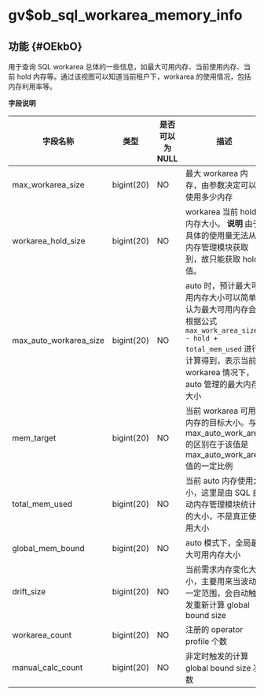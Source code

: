 gv$ob_sql_workarea_memory_info 
===================================================



功能 {#OEkbO}
-----------

用于查询 SQL workarea 总体的一些信息，如最大可用内存、当前使用内存、当前 hold 内存等。通过该视图可以知道当前租户下，workarea 的使用情况，包括内存利用率等。

**字段说明** 


|        **字段名称**        |   **类型**   | **是否可以为 NULL** |                                                         **描述**                                                         |
|------------------------|------------|----------------|------------------------------------------------------------------------------------------------------------------------|
| max_workarea_size      | bigint(20) | NO             | 最大 workarea 内存，由参数决定可以使用多少内存                                                                                           |
| workarea_hold_size     | bigint(20) | NO             | workarea 当前 hold 内存大小。 **说明**  由于具体的使用量无法从内存管理模块获取到，故只能获取 hold 值。                      |
| max_auto_workarea_size | bigint(20) | NO             | auto 时，预计最大可用内存大小可以简单认为最大可用内存会根据公式`max_work_area_size - hold + total_mem_used` 进行计算得到，表示当前 workarea 情况下，auto 管理的最大内存大小 |
| mem_target             | bigint(20) | NO             | 当前 workarea 可用内存的目标大小。与 max_auto_work_area 的区别在于该值是 max_auto_work_area 值的一定比例                                          |
| total_mem_used         | bigint(20) | NO             | 当前 auto 内存使用大小，这里是由 SQL 自动内存管理模块统计的大小，不是真正使用大小                                                                         |
| global_mem_bound       | bigint(20) | NO             | auto 模式下，全局最大可用内存大小                                                                                                    |
| drift_size             | bigint(20) | NO             | 当前需求内存变化大小，主要用来当波动一定范围，会自动触发重新计算 global bound size                                                                     |
| workarea_count         | bigint(20) | NO             | 注册的 operator profile 个数                                                                                                |
| manual_calc_count      | bigint(20) | NO             | 非定时触发的计算 global bound size 次数                                                                                          |



